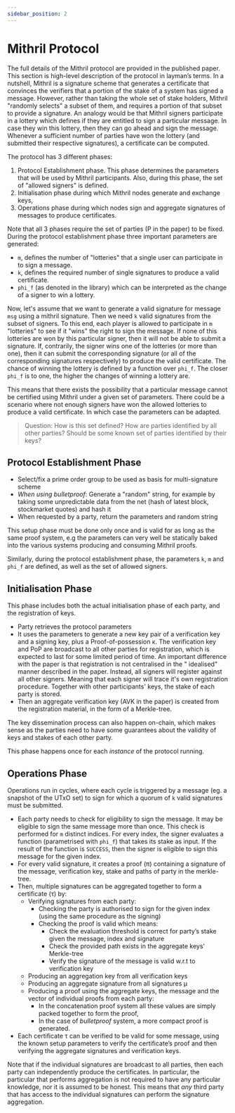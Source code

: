 ```yaml
---
sidebar_position: 2
---
```


# Mithril Protocol

The full details of the Mithril protocol are provided in the published paper. This section is high-level description of
the protocol in layman’s terms. In a nutshell, Mithril is a signature scheme that generates a certificate that convinces
the verifiers that a portion of the stake of a system has signed a message. However, rather than taking the whole set of
stake holders, Mithril
"randomly selects" a subset of them, and requires a portion of that subset to provide a signature. An analogy would be
that Mithril signers participate in a lottery which defines if they are entitled to sign a particular message. In case
they win this lottery, then they can go ahead and sign the message. Whenever a sufficient number of parties have won the
lottery (and submitted their respective signatures), a certificate can be computed.

The protocol has 3 different phases:

1. Protocol Establishment phase. This phase determines the parameters that will be used by Mithril participants. Also,
   during this phase, the set of "allowed signers" is defined.
2. Initialisation phase during which Mithril nodes generate and exchange keys,
3. Operations phase during which nodes sign and aggregate signatures of messages to produce certificates.

Note that all 3 phases require the set of parties (P in the paper) to be fixed. During the protocol establishment phase
three important parameters are generated:

* `m`, defines the number of "lotteries" that a single user can participate in to sign a message.
* `k`, defines the required number of single signatures to produce a valid certificate.
* `phi_f` (as denoted in the library) which can be interpreted as the change of a signer to win a lottery.

Now, let's assume that we want to generate a valid signature for message `msg` using a mithril signature. Then we need
`k` valid signatures from the subset of signers. To this end, each player is allowed to participate in `m` "lotteries"
to see if it "wins" the right to sign the message. If none of this lotteries are won by this particular signer, then it
will not be able to submit a signature. If, contrarily, the signer wins one of the lotteries (or more than one), then it
can submit the corresponding signature (or all of the corresponding signatures respectively) to produce the valid
certificate. The chance of winning the lottery is defined by a function over `phi_f`. The closer `phi_f` is to one, the
higher the changes of winning a lottery are.

This means that there exists the possibility that a particular message cannot be certified using Mithril under a given
set of parameters. There could be a scenario where not enough signers have won the allowed lotteries to produce a valid
certificate. In which case the parameters can be adapted.

> Question: How is this set defined? How are parties identified by all other parties? Should be some known set of parties identified by their keys?

## Protocol Establishment Phase

* Select/fix a prime order group to be used as basis for multi-signature scheme
* _When using bulletproof_: Generate a "random" string, for example by taking some unpredictable data from the net (hash
  of latest block, stockmarket quotes) and hash it
* When requested by a party, return the parameters and random string

This setup phase must be done only once and is valid for as long as the same proof system, e.g the parameters can very
well be statically baked into the various systems producing and consuming Mithril proofs.

Similarly, during the protocol establishment phase, the parameters `k`, `m` and `phi_f` are defined, as well as the set
of allowed signers.

## Initialisation Phase

This phase includes both the actual initialisation phase of each party, and the registration of keys.

* Party retrieves the protocol parameters
* It uses the parameters to generate a new key pair of a verification key and a signing key, plus a Proof-of-possession
  κ. The verification key and PoP are broadcast to all other parties for registration, which is expected to last for
  some limited period of time. An important difference with the paper is that registration is not centralised in the "
  idealised" manner described in the paper. Instead, all signers will register against all other signers. Meaning that
  each signer will trace it's own registration procedure. Together with other participants' keys, the stake of each
  party is stored.
* Then an aggregate verification key (AVK in the paper) is created from the registration material, in the form of a
  Merkle-tree.

The key dissemination process can also happen on-chain, which makes sense as the parties need to have some guarantees
about the validity of keys and stakes of each other party.

This phase happens once for each _instance_ of the protocol running.

## Operations Phase

Operations run in cycles, where each cycle is triggered by a message (eg. a snapshot of the UTxO set) to sign for which
a quorum of `k` valid signatures must be submitted.

* Each party needs to check for eligibility to sign the message. It may be eligible to sign the same message more than
  once. This check is performed for `m` distinct indices. For every index, the signer evaluates a function
  (parametrised with `phi_f`) that takes its stake as input. If the result of the function is `SUCCESS`, then the signer
  is eligible to sign this message for the given index.
* For every valid signature, it creates a proof (π) containing a signature of the message, verification key, stake and
  paths of party in the merkle-tree.
* Then, multiple signatures can be aggregated together to form a certificate (τ) by:
  * Verifying signatures from each party:
    * Checking the party is authorised to sign for the given index (using the same procedure as the signing)
    * Checking the proof is valid which means:
      * Check the evaluation threshold is correct for party’s stake given the message, index and signature
      * Check the provided path exists in the aggregate keys' Merkle-tree
      * Verify the signature of the message is valid w.r.t to verification key
  * Producing an aggregation key from all verification keys
  * Producing an aggregate signature from all signatures μ
  * Producing a proof using the aggregate keys, the message and the vector of individual proofs from each party:
    * In the concatenation proof system all these values are simply packed together to form the proof,
    * In the case of _bulletproof_ system, a more compact proof is generated.
* Each certificate τ can be verified to be valid for some message, using the known setup parameters to verify the
  certificate’s proof and then verifying the aggregate signatures and verification keys.

Note that if the individual signatures are broadcast to all parties, then each party can independently produce the
certificates. In particular, the particular that performs aggregation is not required to have any particular knowledge,
nor it is assumed to be honest. This means that _any_ third party that has access to the individual signatures can
perform the signature aggregation.
